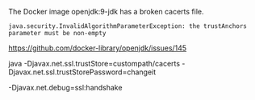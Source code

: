 The Docker image openjdk:9-jdk has a broken cacerts file.

```text
java.security.InvalidAlgorithmParameterException: the trustAnchors parameter must be non-empty
```

https://github.com/docker-library/openjdk/issues/145

java -Djavax.net.ssl.trustStore=custompath/cacerts -Djavax.net.ssl.trustStorePassword=changeit

-Djavax.net.debug=ssl:handshake


